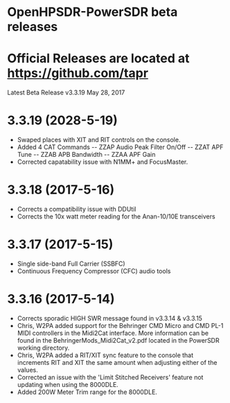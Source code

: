 # OpenHPSDR-PowerSDR beta releases
# Official Releases are located at https://github.com/tapr

Latest Beta Release v3.3.19 May 28, 2017
# 3.3.19 (2028-5-19)
- Swaped places with XIT and RIT controls on the console.
- Added 4 CAT Commands
 -- ZZAP Audio Peak Filter On/Off
 -- ZZAT APF Tune
 -- ZZAB APB Bandwidth
 -- ZZAA APF Gain
- Corrected capatability issue with N1MM+ and FocusMaster.

# 3.3.18 (2017-5-16)
- Corrects a compatibility issue with DDUtil
- Corrects the 10x watt meter reading for the Anan-10/10E transceivers

# 3.3.17 (2017-5-15)
- Single side-band Full Carrier (SSBFC)
- Continuous Frequency Compressor (CFC) audio tools

# 3.3.16 (2017-5-14)
- Corrects sporadic HIGH SWR message found in v3.3.14 & v3.3.15
- Chris, W2PA added support for the Behringer CMD Micro and CMD PL-1 MIDI controllers in the Midi2Cat interface. More information can be found in the BehringerMods_Midi2Cat_v2.pdf located in the PowerSDR working directory.
- Chris, W2PA added a RIT/XIT sync feature to the console that increments RIT and XIT the same amount when adjusting either of the values.
- Corrected an issue with the 'Limit Stitched Receivers' feature not updating when using the 8000DLE.
- Added 200W Meter Trim range for the 8000DLE.
